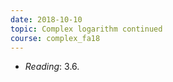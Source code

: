 ```yaml
---
date: 2018-10-10
topic: Complex logarithm continued
course: complex_fa18
---
```


- *Reading*: 3.6.

